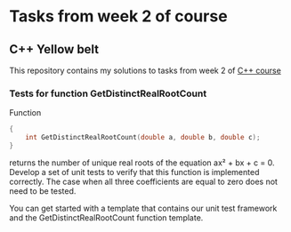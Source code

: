 # Tasks from week 2 of course

## C++ Yellow belt
This repository contains my solutions to tasks from week 2 of [C++ course](https://www.coursera.org/learn/c-plus-plus-yellow/home/welcome)
### Tests for function GetDistinctRealRootCount
Function
``` cpp
{
    int GetDistinctRealRootCount(double a, double b, double c);
}
```
returns the number of unique real roots of the equation ax² + bx + c = 0. Develop a set of unit tests to verify that this function is implemented correctly. The case when all three coefficients are equal to zero does not need to be tested.

You can get started with a template that contains our unit test framework and the GetDistinctRealRootCount function template.
